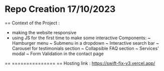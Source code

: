 # Repo Creation 17/10/2023

== Context of the Project :
- making the website responsive 
- using JS for the first time to make some interactive Components:
    ~ Hamburger menu 
    ~ Submenu in a dropdown 
    ~ Interactive search bar 
    ~ Carousel for testimonials section 
    ~ Collapsible FAQ section 
    ~ Services' modal
    ~ Form Validation in the contact page

== =============== == 
Hosting link : https://swift-fix-v3.vercel.app/
